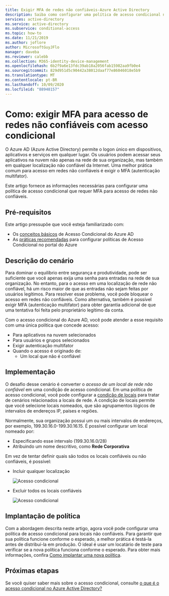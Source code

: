 ```yaml
---
title: Exigir MFA de redes não confiáveis-Azure Active Directory
description: Saiba como configurar uma política de acesso condicional no Azure Active Directory (Azure AD) para para tentativas de acesso de redes não confiáveis.
services: active-directory
ms.service: active-directory
ms.subservice: conditional-access
ms.topic: how-to
ms.date: 11/21/2019
ms.author: joflore
author: MicrosoftGuyJFlo
manager: daveba
ms.reviewer: calebb
ms.collection: M365-identity-device-management
ms.openlocfilehash: 6b2f9a6e13fdc39ab18a2056fab15982aa9fb0e4
ms.sourcegitcommit: 829d951d5c90442a38012daaf77e86046018e5b9
ms.translationtype: MT
ms.contentlocale: pt-BR
ms.lasthandoff: 10/09/2020
ms.locfileid: "88948157"
---
```

# <a name="how-to-require-mfa-for-access-from-untrusted-networks-with-conditional-access"></a>Como: exigir MFA para acesso de redes não confiáveis com acesso condicional   

O Azure AD (Azure Active Directory) permite o logon único em dispositivos, aplicativos e serviços em qualquer lugar. Os usuários podem acessar seus aplicativos na nuvem não apenas na rede de sua organização, mas também em qualquer localização não confiável da Internet. Uma melhor prática comum para acesso em redes não confiáveis é exigir o MFA (autenticação multifator).

Este artigo fornece as informações necessárias para configurar uma política de acesso condicional que requer MFA para acesso de redes não confiáveis. 

## <a name="prerequisites"></a>Pré-requisitos

Este artigo pressupõe que você esteja familiarizado com: 

- Os [conceitos básicos](overview.md) de Acesso Condicional do Azure AD 
- As [práticas recomendadas](best-practices.md) para configurar políticas de Acesso Condicional no portal do Azure

## <a name="scenario-description"></a>Descrição do cenário

Para dominar o equilíbrio entre segurança e produtividade, pode ser suficiente que você apenas exija uma senha para entradas na rede de sua organização. No entanto, para o acesso em uma localização de rede não confiável, há um risco maior de que as entradas não sejam feitas por usuários legítimos. Para resolver esse problema, você pode bloquear o acesso em redes não confiáveis. Como alternativa, também é possível exigir MFA (autenticação multifator) para obter garantia adicional de que uma tentativa foi feita pelo proprietário legítimo da conta. 

Com o acesso condicional do Azure AD, você pode atender a esse requisito com uma única política que concede acesso: 

- Para aplicativos na nuvem selecionados
- Para usuários e grupos selecionados  
- Exigir autenticação multifator 
- Quando o acesso é originado de: 
   - Um local que não é confiável

## <a name="implementation"></a>Implementação

O desafio desse cenário é converter o *acesso de um local de rede não confiável* em uma condição de acesso condicional. Em uma política de acesso condicional, você pode configurar a [condição de locais](location-condition.md) para tratar de cenários relacionados a locais de rede. A condição de locais permite que você selecione locais nomeados, que são agrupamentos lógicos de intervalos de endereços IP, países e regiões.  

Normalmente, sua organização possui um ou mais intervalos de endereços, por exemplo, 199.30.16.0-199.30.16.15.
É possível configurar um local nomeado por:

- Especificando esse intervalo (199.30.16.0/28) 
- Atribuindo um nome descritivo, como **Rede Corporativa** 

Em vez de tentar definir quais são todos os locais confiáveis ou não confiáveis, é possível:

- Incluir qualquer localização 

   ![Acesso condicional](./media/untrusted-networks/02.png)

- Excluir todos os locais confiáveis 

   ![Acesso condicional](./media/untrusted-networks/01.png)

## <a name="policy-deployment"></a>Implantação de política

Com a abordagem descrita neste artigo, agora você pode configurar uma política de acesso condicional para locais não confiáveis. Para garantir que sua política funcione conforme o esperado, a melhor prática é testá-la antes de distribuí-la em produção. O ideal é usar um locatário de teste para verificar se a nova política funciona conforme o esperado. Para obter mais informações, confira [Como implantar uma nova política](best-practices.md#how-should-you-deploy-a-new-policy). 

## <a name="next-steps"></a>Próximas etapas

Se você quiser saber mais sobre o acesso condicional, consulte [o que é o acesso condicional no Azure Active Directory?](./overview.md)